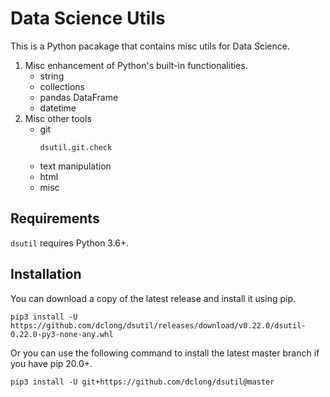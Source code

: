 # Data Science Utils

This is a Python pacakage that contains misc utils for Data Science.

1. Misc enhancement of Python's built-in functionalities.
    - string
    - collections
    - pandas DataFrame
    - datetime
2. Misc other tools
    - git
      ```
      dsutil.git.check
      ```
    - text manipulation
    - html
    - misc
    
## Requirements
`dsutil` requires Python 3.6+. 

## Installation

You can download a copy of the latest release and install it using pip.
```
pip3 install -U https://github.com/dclong/dsutil/releases/download/v0.22.0/dsutil-0.22.0-py3-none-any.whl
```
Or you can use the following command to install the latest master branch
if you have pip 20.0+.
```
pip3 install -U git+https://github.com/dclong/dsutil@master
```
